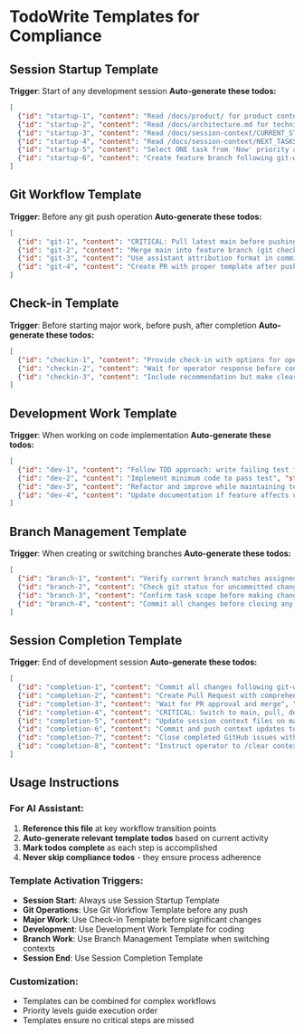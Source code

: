 # TodoWrite Templates for Compliance

## Session Startup Template
**Trigger**: Start of any development session
**Auto-generate these todos:**
```json
[
  {"id": "startup-1", "content": "Read /docs/product/ for product context", "status": "pending", "priority": "high"},
  {"id": "startup-2", "content": "Read /docs/architecture.md for technical overview", "status": "pending", "priority": "high"}, 
  {"id": "startup-3", "content": "Read /docs/session-context/CURRENT_STATE.md for progress", "status": "pending", "priority": "high"},
  {"id": "startup-4", "content": "Read /docs/session-context/NEXT_TASKS.md for work queue", "status": "pending", "priority": "high"},
  {"id": "startup-5", "content": "Select ONE task from 'Now' priority and assign to self", "status": "pending", "priority": "high"},
  {"id": "startup-6", "content": "Create feature branch following git-workflow.md rules", "status": "pending", "priority": "high"}
]
```

## Git Workflow Template  
**Trigger**: Before any git push operation
**Auto-generate these todos:**
```json
[
  {"id": "git-1", "content": "CRITICAL: Pull latest main before pushing (git checkout main && git pull origin main)", "status": "pending", "priority": "high"},
  {"id": "git-2", "content": "Merge main into feature branch (git checkout feature/branch && git merge main)", "status": "pending", "priority": "high"},
  {"id": "git-3", "content": "Use assistant attribution format in commit message", "status": "pending", "priority": "medium"},
  {"id": "git-4", "content": "Create PR with proper template after push", "status": "pending", "priority": "medium"}
]
```

## Check-in Template
**Trigger**: Before starting major work, before push, after completion
**Auto-generate these todos:**
```json
[
  {"id": "checkin-1", "content": "Provide check-in with options for operator before proceeding", "status": "pending", "priority": "high"},
  {"id": "checkin-2", "content": "Wait for operator response before continuing", "status": "pending", "priority": "high"},
  {"id": "checkin-3", "content": "Include recommendation but make clear operator decides", "status": "pending", "priority": "medium"}
]
```

## Development Work Template
**Trigger**: When working on code implementation
**Auto-generate these todos:**
```json
[
  {"id": "dev-1", "content": "Follow TDD approach: write failing test first", "status": "pending", "priority": "high"},
  {"id": "dev-2", "content": "Implement minimum code to pass test", "status": "pending", "priority": "high"},
  {"id": "dev-3", "content": "Refactor and improve while maintaining tests", "status": "pending", "priority": "medium"},
  {"id": "dev-4", "content": "Update documentation if feature affects user/developer workflows", "status": "pending", "priority": "medium"}
]
```

## Branch Management Template
**Trigger**: When creating or switching branches
**Auto-generate these todos:**
```json
[
  {"id": "branch-1", "content": "Verify current branch matches assigned task", "status": "pending", "priority": "high"},
  {"id": "branch-2", "content": "Check git status for uncommitted changes before branch operations", "status": "pending", "priority": "high"},
  {"id": "branch-3", "content": "Confirm task scope before making changes beyond original files", "status": "pending", "priority": "medium"},
  {"id": "branch-4", "content": "Commit all changes before closing any GitHub issues", "status": "pending", "priority": "high"}
]
```

## Session Completion Template
**Trigger**: End of development session
**Auto-generate these todos:**
```json
[
  {"id": "completion-1", "content": "Commit all changes following git-workflow.md", "status": "pending", "priority": "high"},
  {"id": "completion-2", "content": "Create Pull Request with comprehensive description", "status": "pending", "priority": "high"},
  {"id": "completion-3", "content": "Wait for PR approval and merge", "status": "pending", "priority": "high"},
  {"id": "completion-4", "content": "CRITICAL: Switch to main, pull, delete feature branch", "status": "pending", "priority": "high"},
  {"id": "completion-5", "content": "Update session context files on main branch", "status": "pending", "priority": "high"},
  {"id": "completion-6", "content": "Commit and push context updates to main", "status": "pending", "priority": "high"},
  {"id": "completion-7", "content": "Close completed GitHub issues with completion comments", "status": "pending", "priority": "medium"},
  {"id": "completion-8", "content": "Instruct operator to /clear context", "status": "pending", "priority": "high"}
]
```

## Usage Instructions

### For AI Assistant:
1. **Reference this file** at key workflow transition points
2. **Auto-generate relevant template todos** based on current activity
3. **Mark todos complete** as each step is accomplished
4. **Never skip compliance todos** - they ensure process adherence

### Template Activation Triggers:
- **Session Start**: Always use Session Startup Template
- **Git Operations**: Use Git Workflow Template before any push
- **Major Work**: Use Check-in Template before significant changes
- **Development**: Use Development Work Template for coding
- **Branch Work**: Use Branch Management Template when switching contexts
- **Session End**: Use Session Completion Template

### Customization:
- Templates can be combined for complex workflows
- Priority levels guide execution order
- Templates ensure no critical steps are missed